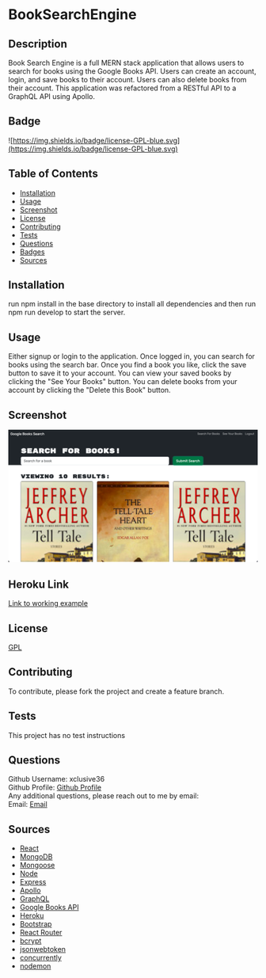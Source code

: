 # BookSearchEngine

## Description

Book Search Engine is a full MERN stack application that allows users to search for books using the Google Books API. Users can create an account, login, and save books to their account. Users can also delete books from their account. This application was refactored from a RESTful API to a GraphQL API using Apollo.

## Badge

![https://img.shields.io/badge/license-GPL-blue.svg](https://img.shields.io/badge/license-GPL-blue.svg)

## Table of Contents

- [Installation](#installation)
- [Usage](#usage)
- [Screenshot](#screenshot)
- [License](#license)
- [Contributing](#contributing)
- [Tests](#tests)
- [Questions](#questions)
- [Badges](#badges)
- [Sources](#sources)

## Installation

run npm install in the base directory to install all dependencies and then run npm run develop to start the server.

## Usage

Either signup or login to the application. Once logged in, you can search for books using the search bar. Once you find a book you like, click the save button to save it to your account. You can view your saved books by clicking the "See Your Books" button. You can delete books from your account by clicking the "Delete this Book" button.

## Screenshot

![Screenshot](./ss.png)

## Heroku Link

[Link to working example](https://bsearchengine-1319c8ede664.herokuapp.com/)

## License

[GPL](https://api.github.com/licenses/gpl-2.0)

## Contributing

To contribute, please fork the project and create a feature branch.

## Tests

This project has no test instructions

## Questions

Github Username: xclusive36  
Github Profile: [Github Profile](https://github.com/xclusive36/)  
Any additional questions, please reach out to me by email:  
Email: [Email](mailto:xclusive36@gmail.com)

## Sources

- [React](https://reactjs.org/)
- [MongoDB](https://www.mongodb.com/)
- [Mongoose](https://mongoosejs.com/)
- [Node](https://nodejs.org/en/)
- [Express](https://expressjs.com/)
- [Apollo](https://www.apollographql.com/)
- [GraphQL](https://graphql.org/)
- [Google Books API](https://developers.google.com/books)
- [Heroku](https://www.heroku.com/)
- [Bootstrap](https://getbootstrap.com/)
- [React Router](https://reactrouter.com/)
- [bcrypt](https://www.npmjs.com/package/bcrypt)
- [jsonwebtoken](https://www.npmjs.com/package/jsonwebtoken)
- [concurrently](https://www.npmjs.com/package/concurrently)
- [nodemon](https://www.npmjs.com/package/nodemon)